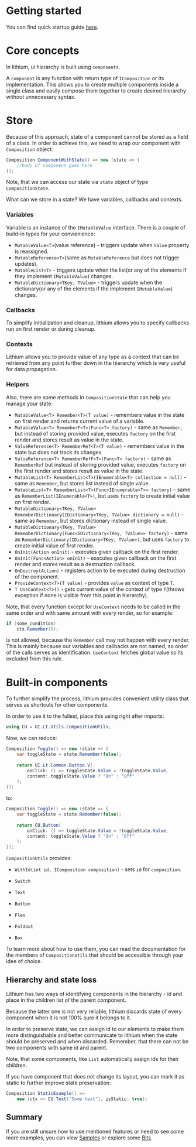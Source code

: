 # Getting started

You can find quick startup guide [here](bootstrap.md).

# Core concepts

In lithium, ui hierarchy is built using `components`.

A `component` is any function with return type of `IComposition` or its implementation. This allows you to create multiple components inside a single class and easily compose them together to create desired hierarchy without unnecessary syntax.

# Store

Because of this approach, state of a component cannot be stored as a field of a class. In order to achieve this, we need to wrap our component with `Composition` object:

```cs
Composition ComponentWithState() => new (state => {
    //body of component goes here
});
```

Note, that we can access our state via `state` object of type `CompositionState`.



What can we store in a state? We have variables, callbacks and contexts.

### Variables

Variable is an instance of the `IMutableValue` interface. There is a couple of build-in types for your convienience:

* `MutableValue<T>`(value reference) - triggers update when `Value` property is reassigned.
* `MutableReference<T>`(same as `MutableReference` but does not trigger updates).
* `MutableList<T>` - triggers update when the list(or any of the elements if they implement `IMutableValue`) changes.
* `MutableDictionary<TKey, TValue>` - triggers update when the dictionary(or any of the elements if the implement `IMutableValue`) changes.

### Callbacks

To simplify initialization and cleanup, lithium allows you to specify callbacks run on first render or during cleanup.

### Contexts

Lithium allows you to provide value of any type as a context that can be retrieved from any point further down in the hierarchy which is very useful for data propagation.

### Helpers

Also, there are some methods in `CompositionState` that can help you manage your state:

* `MutableValue<T> Remember<T>(T value)` - remembers value in the state on first render and returns current value of a variable.
* `MutableValue<T> RememberF<T>(Func<T> factory)` - same as `Remember`, but instead of storing provided value, executes `factory` on the first render and stores result as value in the state.
* `ValueReference<T> RememberRef<T>(T value)` - remembers value in the state but does not track its changes.
* `ValueReference<T> RememberRefF<T>(Func<T> factory)` - same as `RememberRef` but instead of storing provided value, executes `factory` on the first render and stores result as value in the state.
* `MutableList<T> RememberList<T>(IEnumerable<T> collection = null)` - same as `Remember`, but stores list instead of single value.
* `MutableList<T> RememberList<T>(Func<IEnumerable<T>> factory)` - same as `RememberList(IEnumerable<T>)`, but uses `factory` to create initial value on first render.
* `MutableDictionary<TKey, TValue> RememberDictionary(IDictionary<TKey, TValue> dictionary = null)` - same as `Remember`, but stores dictionary instead of single value.
* `MutableDictionary<TKey, TValue> RememberDictionary(Func<IDictionary<TKey, TValue>> factory)` - same as `RememberDictionary(IDictionary<TKey, TValue>)`, but uses `factory` to create initial value of first render.
* `OnInit(Action onInit)` - executes given callback on the first render.
* `OnInit(Func<Action> onInit)` - executes given callback on the first render and stores result as a destruction callback.
* `OnDestroy(Action)` - registers action to be executed during destruction of the component.
* `ProvideContext<T>(T value)` - provides `value` as context of type `T`.
* `T UseContext<T>()` - gets current value of the context of type `T`(throws exception if none is visible from this point in hierarchy).

Note, that every function except for `UseContext` needs to be called in the same order and with same amount with every render, so for example:

```cs
if (some_condition)
    ctx.Remember(5);
```

is not allowed, because the `Remember` call may not happen with every render. This is mainly because our variables and callbacks are not named, so order of the calls serves as identification. `UseContext` fetches global value so its excluded from this rule.

# Built-in components

To further simplify the process, lithium provides convenient utility class that serves as shortcuts for other components.

In order to use it to the fullest, place this using right after imports:

```cs
using CU = UI.Lt.Utils.CompositionUtils;
```

Now, we can reduce:

```cs
Composition Toggle() => new (state => {
    var toggleState = state.Remember(false);
    
    return UI.Lt.Common.Button.V(
        onClick: () => toggleState.Value = !toggleState.Value,
        content: toggleState.Value ? "On" : "Off"
    ); 
});
```

to:

```cs
Composition Toggle() => new (state => {
    var toggleState = state.Remember(false);
    
    return CU.Button(
        onClick: () => toggleState.Value = !toggleState.Value,
        content: toggleState.Value ? "On" : "Off"
    ); 
});
```

`CompositionUtils` provides:

* `WithId(int id, IComposition composition)` - sets `id` for `composition`.

* `Switch`

* `Text`

* `Button`

* `Flex`

* `Foldout`

* `Box`

To learn more about how to use them, you can read the documentation for the members of `CompositionUtils` that should be accessible through your idee of choice.

## Hierarchy and state loss

Lithium has two ways of identifying components in the hierarchy - id and place in the children list of the parent component.

Because the latter one is not very reliable, lithium discards state of every component when it is not 100% sure it belongs to it.

In order to preserve state, we can assign id to our elements to make them more distinguishable and better communicate to lithium when the state should be preserved and when discarded. Remember, that there can not be two components with same id and parent.

Note, that some components, like `List` automatically assign ids for their children.

If you have component that does not change its layout, you can mark it as static to further improve state preservation:

```cs
Composition StaticExample() =>
    new (ctx => CU.Text("Some text"), isStatic: true);
```

## Summary

If you are still unsure how to use mentioned features or need to see some more examples, you can view [Samples](../Samples~/README.md) or explore some [Bits](bits.md).


